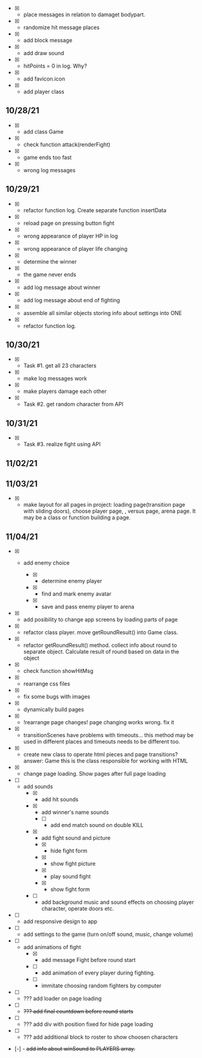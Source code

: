 - [x] - place messages in relation to damaget bodypart.
- [x] - randomize hit message places
- [x] - add block message
- [x] - add draw sound
- [x] - hitPoints = 0 in log. Why?
- [x] - add favicon.icon
- [x] - add player class

## 10/28/21

- [x] - add class Game
- [x] - check function attack(renderFight)
- [x] - game ends too fast
- [x] - wrong log messages

## 10/29/21

- [x] - refactor function log. Create separate function insertData
- [x] - reload page on pressing button fight
- [x] - wrong appearance of player HP in log
- [x] - wrong appearance of player life changing
- [x] - determine the winner
- [x] - the game never ends
- [x] - add log message about winner
- [x] - add log message about end of fighting
- [x] - assemble all similar objects storing info about settings into ONE
- [x] - refactor function log.

## 10/30/21

- [x] - Task #1. get all 23 characters
- [x] - make log messages work
- [x] - make players damage each other
- [x] - Task #2. get random character from API

## 10/31/21

- [x] - Task #3. realize fight using API
## 11/02/21
<!-- have to -->

## 11/03/21
- [x] - make layout for all pages in project: loading page(transition page with sliding doors), choose player page, , versus  page, arena page. It may be a class or function building a page.
## 11/04/21

- [x] - add enemy choice

      - [x] - determine enemy player
      - [x] - find and mark enemy avatar
      - [x] - save and pass enemy player to arena

- [x] - add posibility to change app screens by loading parts of page
- [x] - refactor class player. move getRoundResult() into Game class.
- [x] - refactor getRoundResult() method. collect info about round to separate object. Calculate result of round based on data in the   object
- [x] - check function showHitMsg
- [x] - rearrange css files
- [x] - fix some bugs with images
- [x] - dynamically build pages
- [x] - !rearrange page changes! page changing works wrong. fix it


- [x] - transitionScenes have problems with timeouts... this method may be used in different places and timeouts needs to be different too.
- [x] - create new class to operate html pieces and page transitions? answer: Game this is the class responsible for working with HTML
- [x] - change page loading. Show pages after full page loading

- [ ] - add sounds
    - [x] - add hit sounds
    - [x] - add winner's name sounds
      -[ ] - add end match sound on double KILL
    - [x] - add fight sound and picture
      - [x] - hide fight form
      - [x] - show fight picture
      - [x] - play sound fight
      - [x] - show fight form
    - [ ] - add background music and sound effects on choosing player character, operate doors etc.
- [ ] - add responsive design to app
- [ ] - add settings to the game (turn on/off sound, music, change volume)
    

- [ ] - add animations of fight
    - [x] - add message Fight before round start
    - [ ] - add animation of every player during fighting.
    - [ ] - immitate choosing random fighters by computer

- [ ] - ??? add loader on page loading
- [ ] - ~~??? add final countdown before round starts~~
- [ ] - ??? add div with position fixed for hide page loading
- [ ] - ??? add additional block to roster to show choosen characters


- [-] - ~~add info about winSound to PLAYERS array.~~
